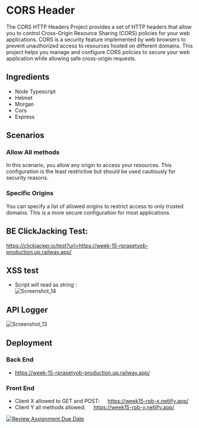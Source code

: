 # CORS Header
The CORS HTTP Headers Project provides a set of HTTP headers that allow you to control Cross-Origin Resource Sharing (CORS) policies for your web applications. CORS is a security feature implemented by web browsers to prevent unauthorized access to resources hosted on different domains. This project helps you manage and configure CORS policies to secure your web application while allowing safe cross-origin requests.

## Ingredients 
- Node Typescript
- Helmet
- Morgan
- Cors
- Express

## Scenarios
### Allow All methods
In this scenario, you allow any origin to access your resources. This configuration is the least restrictive but should be used cautiously for security reasons.

### Specific Origins
You can specify a list of allowed origins to restrict access to only trusted domains. This is a more secure configuration for most applications.

## BE ClickJacking Test:
https://clickjacker.io/test?url=https://week-15-rprasetyob-production.up.railway.app/

## XSS test
- Script will read as string : <br>
![Screenshot_14](https://github.com/RevoU-FSSE-2/week-15-RPrasetyoB/assets/129088807/0fd20951-a762-4dd9-a33e-62caf5431131)


## API Logger
![Screenshot_13](https://github.com/RevoU-FSSE-2/week-15-RPrasetyoB/assets/129088807/b691b4a3-5462-4e69-a0b3-da444a621828)


## Deployment
### Back End
- https://week-15-rprasetyob-production.up.railway.app/
### Front End
- Client X allowed to GET and POST: &emsp; https://week15-rpb-x.netlify.app/
- Client Y all methods allowed: &emsp; https://week15-rpb-y.netlify.app/

[![Review Assignment Due Date](https://classroom.github.com/assets/deadline-readme-button-24ddc0f5d75046c5622901739e7c5dd533143b0c8e959d652212380cedb1ea36.svg)](https://classroom.github.com/a/A8ztcAuX)

